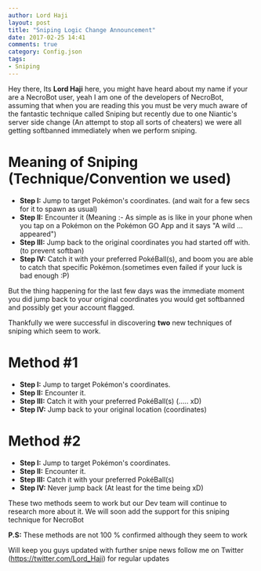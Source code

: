 ```yaml
---
author: Lord Haji
layout: post
title: "Sniping Logic Change Announcement"
date: 2017-02-25 14:41
comments: true
category: Config.json
tags:
- Sniping
---
```


Hey there, Its **Lord Haji** here, you might have heard about my name if your are a NecroBot user, yeah I am one of the developers of NecroBot, assuming that when you are reading this you must be very much aware of the fantastic technique called Sniping but recently due to one Niantic's server side change (An attempt to stop all sorts of cheaters) we were all getting softbanned immediately when we perform sniping.


# Meaning of Sniping (Technique/Convention we used)

* **Step I:**  Jump to target Pokémon's coordinates. (and wait for a few secs for it to spawn as usual)
* **Step II:**  Encounter it (Meaning :- As simple as is like in your phone when you tap on a Pokémon on the Pokémon GO App and it says "A wild ... appeared")
* **Step III:** Jump back to the original coordinates you had started off with.(to prevent softban)
* **Step IV:** Catch it with your preferred PokéBall(s), and boom you are able to catch that specific Pokémon.(sometimes even failed if your luck is bad enough :P)

But the thing happening for the last few days was the immediate moment you did jump back to your original coordinates you would get softbanned and possibly get your account flagged.

Thankfully we were successful in discovering **two** new techniques of sniping which seem to work.


# Method #1

* **Step I:**  Jump to target Pokémon's coordinates.
* **Step II:**  Encounter it.
* **Step III:** Catch it with your preferred PokéBall(s) (..... xD)
* **Step IV:** Jump back to your original location (coordinates)

# Method #2

* **Step I:**  Jump to target Pokémon's coordinates.
* **Step II:**  Encounter it.
* **Step III:** Catch it with your preferred PokéBall(s)
* **Step IV:** Never jump back (At least for the time being xD)

These two methods seem to work but our Dev team will continue to research more about it.
We will soon add the support for this sniping technique for NecroBot

**P.S:** These methods are not 100 % confirmed although they seem to work

Will keep you guys updated with further snipe news follow me on Twitter (https://twitter.com/Lord_Haji) for regular updates
